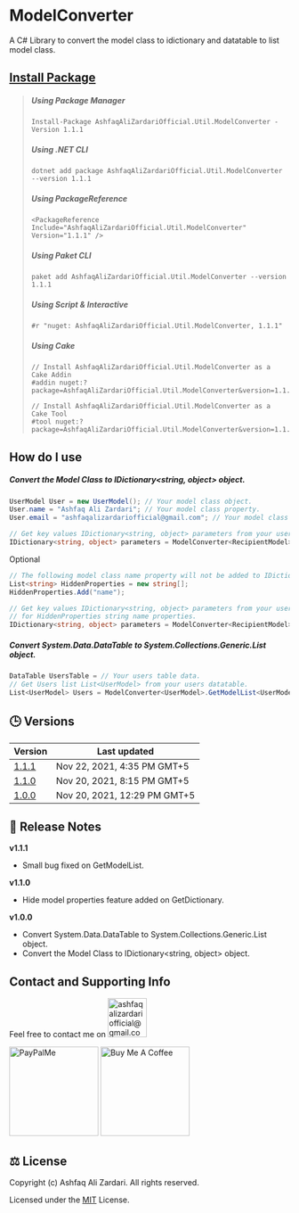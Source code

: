 # ModelConverter
 A C# Library to convert the model class to idictionary and datatable to list model class.

## [Install Package](https://www.nuget.org/packages/AshfaqAliZardariOfficial.Util.ModelConverter/)
> ##### Using Package Manager
> ```
> Install-Package AshfaqAliZardariOfficial.Util.ModelConverter -Version 1.1.1
> ```
> ##### Using .NET CLI
> 
> ```
> dotnet add package AshfaqAliZardariOfficial.Util.ModelConverter --version 1.1.1
> ```
> ##### Using PackageReference
> 
> ```
> <PackageReference Include="AshfaqAliZardariOfficial.Util.ModelConverter" Version="1.1.1" />
> ```
> ##### Using Paket CLI
> ```
> paket add AshfaqAliZardariOfficial.Util.ModelConverter --version 1.1.1
> ```
> ##### Using Script & Interactive
> ```
> #r "nuget: AshfaqAliZardariOfficial.Util.ModelConverter, 1.1.1"
> ```
> ##### Using Cake
> ```
> // Install AshfaqAliZardariOfficial.Util.ModelConverter as a Cake Addin
> #addin nuget:?package=AshfaqAliZardariOfficial.Util.ModelConverter&version=1.1.1
> 
> // Install AshfaqAliZardariOfficial.Util.ModelConverter as a Cake Tool
> #tool nuget:?package=AshfaqAliZardariOfficial.Util.ModelConverter&version=1.1.1
> ```

## How do I use
##### Convert the Model Class to IDictionary<string, object> object.
```csharp
UserModel User = new UserModel(); // Your model class object.
User.name = "Ashfaq Ali Zardari"; // Your model class property.
User.email = "ashfaqalizardariofficial@gmail.com"; // Your model class property.

// Get key values IDictionary<string, object> parameters from your user model class.
IDictionary<string, object> parameters = ModelConverter<RecipientModel>.GetDictionary(User); 
```
Optional
```csharp
// The following model class name property will not be added to IDictionary<string, object> object.
List<string> HiddenProperties = new string[];
HiddenProperties.Add("name");

// Get key values IDictionary<string, object> parameters from your user model class except
// for HiddenProperties string name properties.
IDictionary<string, object> parameters = ModelConverter<RecipientModel>.GetDictionary(User, HiddenProperties); 

```
##### Convert System.Data.DataTable to System.Collections.Generic.List<ModelClass> object.
```csharp
DataTable UsersTable = // Your users table data.
// Get Users list List<UserModel> from your users datatable.
List<UserModel> Users = ModelConverter<UserModel>.GetModelList<UserModel>(UsersTable); 
```

## :clock3: Versions
| Version | Last updated |
| --- | --- |
| [1.1.1](https://www.nuget.org/packages/AshfaqAliZardariOfficial.Util.ModelConverter/1.1.1) | Nov 22, 2021, 4:35 PM GMT+5 |
| [1.1.0](https://www.nuget.org/packages/AshfaqAliZardariOfficial.Util.ModelConverter/1.1.0) | Nov 20, 2021, 8:15 PM GMT+5 |
| [1.0.0](https://www.nuget.org/packages/AshfaqAliZardariOfficial.Util.ModelConverter/1.0.0) | Nov 20, 2021, 12:29 PM GMT+5 |

## :book: Release Notes
**v1.1.1**
- Small bug fixed on GetModelList.
 
**v1.1.0**
- Hide model properties feature added on GetDictionary.

**v1.0.0**
- Convert System.Data.DataTable to System.Collections.Generic.List<ModelClass> object.
- Convert the Model Class to IDictionary<string, object> object.
## Contact and Supporting Info
Feel free to contact me on <a href="mailto:ashfaqalizardariofficial@gmail.com" target="_blank" title="ashfaqalizardariofficial@gmail.com"><img src="https://ssl.gstatic.com/ui/v1/icons/mail/rfr/logo_gmail_lockup_default_1x_r2.png" alt="ashfaqalizardariofficial@gmail.com" width="70" /></a>  
  
  <a href="https://paypal.me/ashfaqalizardari247?country.x=CA&locale.x=en_US" target="_blank" title="paypal.me/ashfaqalizardari247"><img src="https://www.paypalobjects.com/paypal-ui/logos/svg/paypal-color.svg" alt="PayPalMe" width="160" /></a>    <a href="https://www.buymeacoffee.com/ashfaqalizardari" target="_blank" title="buymeacoffee.com/ashfaqalizardari"><img src="https://www.buymeacoffee.com/assets/img/custom_images/orange_img.png" alt="Buy Me A Coffee" width="160" /></a>

## :balance_scale: License
  Copyright (c) Ashfaq Ali Zardari. All rights reserved.
  
  Licensed under the [MIT](https://github.com/AshfaqAliZardariOfficial/ModelConverter/blob/master/LICENSE) License.
